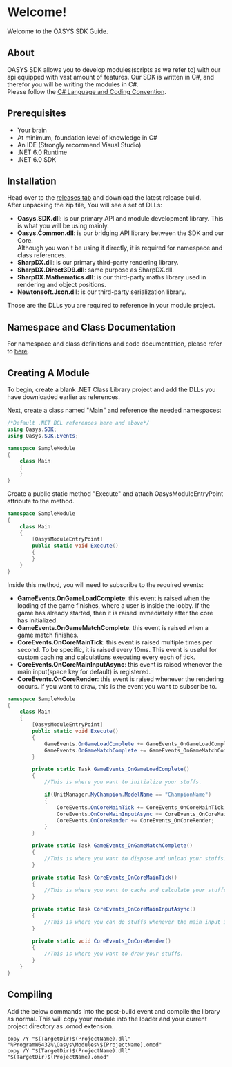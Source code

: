# Welcome!
Welcome to the OASYS SDK Guide.

## About
OASYS SDK allows you to develop modules(scripts as we refer to) with our api equipped with vast amount of features. Our SDK is written in C#, and therefor you will be writing the modules in C#.  
Please follow the [C# Language and Coding Convention](https://docs.microsoft.com/en-us/dotnet/csharp/programming-guide/inside-a-program/coding-conventions).

## Prerequisites
- Your brain
- At minimum, foundation level of knowledge in C# 
- An IDE (Strongly recommend Visual Studio)
- .NET 6.0 Runtime
- .NET 6.0 SDK

## Installation
Head over to the [releases tab](https://github.com/Oasys-Zone/Oasys.SDK/releases) and download the latest release build.  
After unpacking the zip file, You will see a set of DLLs:
- **Oasys.SDK.dll**: is our primary API and module development library. This is what you will be using mainly.
- **Oasys.Common.dll**: is our bridging API library between the SDK and our Core.   
Although you won't be using it directly, it is required for namespace and class references.
- **SharpDX.dll**: is our primary third-party rendering library.
- **SharpDX.Direct3D9.dll**: same purpose as SharpDX.dll.
- **SharpDX.Mathematics.dll**: is our third-party maths library used in rendering and object positions. 
- **Newtonsoft.Json.dll**: is our third-party serialization library.

Those are the DLLs you are required to reference in your module project.

## Namespace and Class Documentation
For namespace and class definitions and code documentation, please refer to [here](https://oasys-zone.github.io/Oasys.SDK/).

## Creating A Module
To begin, create a blank .NET Class Library project and add the DLLs you have downloaded earlier as references.  

Next, create a class named "Main" and reference the needed namespaces:  
```csharp
/*Default .NET BCL references here and above*/
using Oasys.SDK;
using Oasys.SDK.Events;

namespace SampleModule
{
    class Main
    {
    }
}
```

Create a public static method "Execute" and attach OasysModuleEntryPoint attribute to the method.

```csharp
namespace SampleModule
{
    class Main
    {
        [OasysModuleEntryPoint]
        public static void Execute()
        {
        }
    }
}
```  

Inside this method, you will need to subscribe to the required events:
- **GameEvents.OnGameLoadComplete**: this event is raised when the loading of the game finishes, where a user is inside the lobby. If the game has already started, then it is raised immediately after the core has initialized.
- **GameEvents.OnGameMatchComplete**: this event is raised when a game match finishes.
- **CoreEvents.OnCoreMainTick**: this event is raised multiple times per second. To be specific, it is raised every 10ms. This event is useful for custom caching and calculations executing every each of tick.
- **CoreEvents.OnCoreMainInputAsync**: this event is raised whenever the main input(space key for default) is registered.
- **CoreEvents.OnCoreRender**: this event is raised whenever the rendering occurs. If you want to draw, this is the event you want to subscribe to.  

```csharp
namespace SampleModule
{
    class Main
    {
        [OasysModuleEntryPoint]
        public static void Execute()
        {
            GameEvents.OnGameLoadComplete += GameEvents_OnGameLoadComplete;
            GameEvents.OnGameMatchComplete += GameEvents_OnGameMatchComplete;
        }

        private static Task GameEvents_OnGameLoadComplete()
        {
            //This is where you want to initialize your stuffs.

            if(UnitManager.MyChampion.ModelName == "ChampionName")
            {
                CoreEvents.OnCoreMainTick += CoreEvents_OnCoreMainTick;
                CoreEvents.OnCoreMainInputAsync += CoreEvents_OnCoreMainInputAsync;
                CoreEvents.OnCoreRender += CoreEvents_OnCoreRender;
            }
        }

        private static Task GameEvents_OnGameMatchComplete()
        {
            //This is where you want to dispose and unload your stuffs.
        }

        private static Task CoreEvents_OnCoreMainTick()
        {
            //This is where you want to cache and calculate your stuffs.
        }

        private static Task CoreEvents_OnCoreMainInputAsync()
        {
            //This is where you can do stuffs whenever the main input is registered.
        }

        private static void CoreEvents_OnCoreRender()
        {
            //This is where you want to draw your stuffs.
        }
    }
}
```

## Compiling
Add the below commands into the post-build event and compile the library as normal. This will copy your module into the loader and your current project directory as .omod extension.
```
copy /Y "$(TargetDir)$(ProjectName).dll" "%ProgramW6432%\Oasys\Modules\$(ProjectName).omod"
copy /Y "$(TargetDir)$(ProjectName).dll" "$(TargetDir)$(ProjectName).omod"
```

